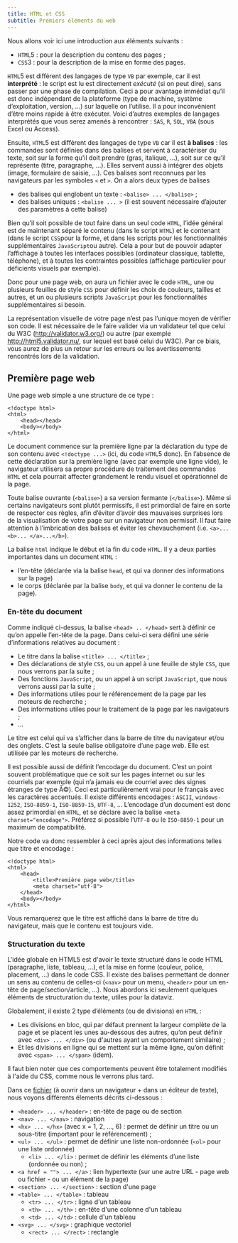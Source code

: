 ```yaml
---
title: HTML et CSS
subtitle: Premiers éléments du web
---
```


Nous allons voir ici une introduction aux éléments suivants :

-   `HTML`5 : pour la description du contenu des pages ;
-   `CSS`3 : pour la description de la mise en forme des pages.

`HTML`5 est différent des langages de type `VB` par exemple, car il est **interprété** : le script est lu est directement *exécuté* (si on peut dire), sans passer par une phase de compilation. Ceci a pour avantage immédiat qu’il est donc indépendant de la plateforme (type de machine, système d’exploitation, version, ...) sur laquelle on l’utilise. Il a pour inconvénient d’être moins rapide à être exécuter. Voici d’autres exemples de langages interprétés que vous serez amenés à rencontrer : `SAS`, `R`, `SQL`, `VBA` (sous Excel ou Access).

Ensuite, `HTML`5 est différent des langages de type `VB` car il est **à balises** : les commandes sont définies dans des balises et servent à caractériser du texte, soit sur la forme qu'il doit prendre (gras, italique, ...), soit sur ce qu’il représente (titre, paragraphe, ...). Elles servent aussi à intégrer des objets (image, formulaire de saisie, ...). Ces balises sont reconnues par les navigateurs par les symboles `<` et `>`. On a alors deux types de balises

-   des balises qui englobent un texte : `<balise> ... </balise>` ;
-   des balises uniques : `<balise ... >` (il est souvent nécessaire d’ajouter des paramètres à cette balise)

Bien qu’il soit possible de tout faire dans un seul code `HTML`, l’idée général est de maintenant séparé le contenu (dans le script `HTML`) et le contenant (dans le script `CSS`pour la forme, et dans les scripts pour les fonctionnalités supplémentaires `JavaScript`ou autre). Cela a pour but de pouvoir adapter l’affichage à toutes les interfaces possibles (ordinateur classique, tablette, téléphone), et à toutes les contraintes possibles (affichage particulier pour déficients visuels par exemple).

Donc pour une page web, on aura un fichier avec le code `HTML`, une ou plusieurs feuilles de style `CSS` pour définir les choix de couleurs, tailles et autres, et un ou plusieurs scripts `JavaScript` pour les fonctionnalités supplémentaires si besoin.

La représentation visuelle de votre page n’est pas l’unique moyen de vérifier son code. Il est nécessaire de le faire valider via un validateur tel que celui du W3C (<http://validator.w3.org/>) ou autre (par exemple <http://html5.validator.nu/>, sur lequel est basé celui du W3C). Par ce biais, vous aurez de plus un retour sur les erreurs ou les avertissements rencontrés lors de la validation.

## Première page web

Une page web simple a une structure de ce type :

```
<!doctype html>
<html>
    <head></head>
    <body></body>
</html>
```

Le document commence sur la première ligne par la déclaration du type de son contenu avec `<!doctype ...>` (ici, du code `HTML`5 donc). En l’absence de cette déclaration sur la première ligne (avec par exemple une ligne vide), le navigateur utilisera sa propre procédure de traitement des commandes `HTML` et cela pourrait affecter grandement le rendu visuel et opérationnel de la page.

Toute balise ouvrante (`<balise>`) a sa version fermante (`</balise>`). Même si certains navigateurs sont plutôt permissifs, il est primordial de faire en sorte de respecter ces règles, afin d’éviter d’avoir des mauvaises surprises lors de la visualisation de votre page sur un navigateur non permissif. Il faut faire attention à l’imbrication des balises et éviter les chevauchement (i.e. `<a>...<b>... </a>...</b>`).

La balise `html` indique le début et la fin du code `HTML`. Il y a deux parties importantes dans un document `HTML` : 

- l’en-tête (déclarée via la balise `head`, et qui va donner des informations sur la page)
- le corps (déclarée par la balise `body`, et qui va donner le contenu de la page).

### En-tête du document

Comme indiqué ci-dessus, la balise `<head> .. </head>` sert à définir ce qu’on appelle l’en-tête de la page. Dans celui-ci sera défini une série d’informations relatives au document :

-   Le titre dans la balise `<title> ... </title>` ;
-   Des déclarations de style `CSS`, ou un appel à une feuille de style `CSS`, que nous verrons par la suite ;
-   Des fonctions `JavaScript`, ou un appel à un script `JavaScript`, que nous verrons aussi par la suite ;
-   Des informations utiles pour le référencement de la page par les moteurs de recherche ;
-   Des informations utiles pour le traitement de la page par les navigateurs ;
-   ...

Le titre est celui qui va s’afficher dans la barre de titre du navigateur et/ou des onglets. C’est la seule balise obligatoire d’une page web. Elle est utilisée par les moteurs de recherche.

Il est possible aussi de définit l’encodage du document. C’est un point souvent problématique que ce soit sur les pages internet ou sur les courriels par exemple (qui n’a jamais eu de courriel avec des signes étranges de type Å&copy;). Ceci est particulièrement vrai pour le français avec les caractères accentués. Il existe différents encodages : `ASCII`, `windows-1252`, `ISO-8859-1`, `ISO-8859-15`, `UTF-8`, ... L’encodage d’un document est donc assez primordial en `HTML`, et se déclare avec la balise `<meta charset="encodage">`. Préférez si possible l’`UTF-8` ou le `ISO-8859-1` pour un maximum de compatibilité.

Notre code va donc ressembler à ceci après ajout des informations telles que titre et encodage :

```
<!doctype html>
<html>
    <head>
        <title>Première page web</title>
        <meta charset="utf-8">
    </head>
    <body></body>
</html>
```

Vous remarquerez que le titre est affiché dans la barre de titre du navigateur, mais que le contenu est toujours vide.

### Structuration du texte

L'idée globale en HTML5 est d'avoir le texte structuré dans le code HTML (paragraphe, liste, tableau, ...), et la mise en forme (couleur, police, placement, ...) dans le code CSS. Il existe des balises permettant de donner un sens au contenu de celles-ci (`<nav>` pour un menu, `<header>` pour un en-tête de page/section/article, ...). Nous abordons ici seulement quelques éléments de structuration du texte, utiles pour la dataviz.

Globalement, il existe 2 type d’éléments (ou de divisions) en `HTML` :

-   Les divisions en bloc, qui par défaut prennent la largeur complète de la page et se placent les unes au-dessous des autres, qu’on peut définir avec `<div> ... </div>` (ou d'autres ayant un comportement similaire) ;
-   Et les divisions en ligne qui se mettent sur la même ligne, qu’on définit avec `<span> ... </span>` (idem).

Il faut bien noter que ces comportements peuvent être totalement modifiés à l'aide du CSS, comme nous le verrons plus tard.

Dans ce [fichier](exemple1.html) (à ouvrir dans un navigateur + dans un éditeur de texte), nous voyons différents élements décrits ci-dessous :

- `<header> ... </header>` : en-tête de page ou de section
- `<nav> ... </nav>` : navigation
- `<hx> ... </hx>` (avec x = 1, 2, …, 6) : permet de définir un titre ou un sous-titre (important pour le référencement) ;
- `<ul> ... </ul>` : permet de définir une liste non-ordonnée (`<ol>` pour une liste ordonnée)
    - `<li> ... </li>` : permet de définir les éléments d’une liste (ordonnée ou non) ;
- `<a href = ""> ... </a>` : lien hypertexte (sur une autre URL - page web ou fichier - ou un élément de la page)
- `<section> ... </section>` : section d'une page
- `<table> ... </table>` : tableau
    - `<tr> ... </tr>` : ligne d'un tableau
    - `<th> ... </th>` : en-tête d'une colonne d'un tableau
    - `<td> ... </td>` : cellule d'un tableau
- `<svg> ... </svg>` : graphique vectoriel
    - `<rect> ... </rect>` : rectangle 

